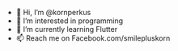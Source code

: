 - 👋 Hi, I’m @kornperkus
- 👀 I’m interested in programming 
- 🌱 I’m currently learning Flutter
- 📫 Reach me on Facebook.com/smilepluskorn
